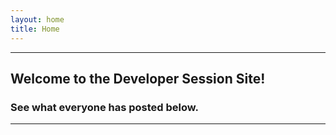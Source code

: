 ```yaml
---
layout: home
title: Home
---
```


---
## Welcome to the Developer Session Site!
### See what everyone has posted below.

---
